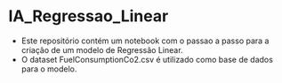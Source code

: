# IA_Regressao_Linear
* Este repositório contém um notebook com o passao a passo para a criação de um modelo de Regressão Linear.
* O dataset FuelConsumptionCo2.csv é utilizado como base de dados para o modelo.
